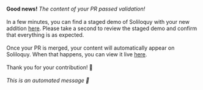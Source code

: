 **Good news!** *The content of your PR passed validation!*<br><br>In a few minutes, you can find a staged demo of Soliloquy with your new addition [here](https://soliloquy-dev.herokuapp.com/). Please take a second to review the staged demo and confirm that everything is as expected.<br><br>Once your PR is merged, your content will automatically appear on Soliloquy. When that happens, you can view it live [here](https://www.soliloquy.dev).<br><br>Thank you for your contribution! 🎉<br><br>*This is an automated message 🤖*